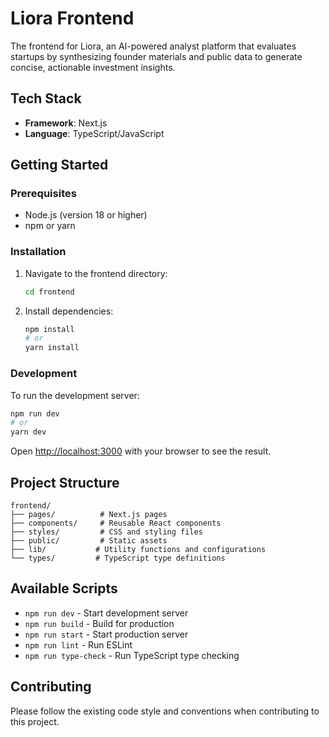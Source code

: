 # Liora Frontend

The frontend for Liora, an AI-powered analyst platform that evaluates startups by synthesizing founder materials and public data to generate concise, actionable investment insights.

## Tech Stack

- **Framework**: Next.js
- **Language**: TypeScript/JavaScript

## Getting Started

### Prerequisites

- Node.js (version 18 or higher)
- npm or yarn

### Installation

1. Navigate to the frontend directory:
   ```bash
   cd frontend
   ```

2. Install dependencies:
   ```bash
   npm install
   # or
   yarn install
   ```

### Development

To run the development server:

```bash
npm run dev
# or
yarn dev
```

Open [http://localhost:3000](http://localhost:3000) with your browser to see the result.

## Project Structure

```
frontend/
├── pages/          # Next.js pages
├── components/     # Reusable React components
├── styles/         # CSS and styling files
├── public/         # Static assets
├── lib/           # Utility functions and configurations
└── types/         # TypeScript type definitions
```

## Available Scripts

- `npm run dev` - Start development server
- `npm run build` - Build for production
- `npm run start` - Start production server
- `npm run lint` - Run ESLint
- `npm run type-check` - Run TypeScript type checking

## Contributing

Please follow the existing code style and conventions when contributing to this project.